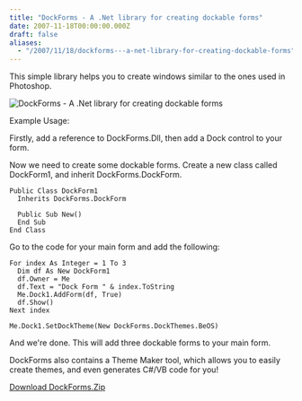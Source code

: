 ```yaml
---
title: "DockForms - A .Net library for creating dockable forms"
date: 2007-11-18T00:00:00.000Z
draft: false
aliases:
  - "/2007/11/18/dockforms---a-net-library-for-creating-dockable-forms"
---
```

This simple library helps you to create windows similar to the ones used in Photoshop.

![DockForms - A .Net library for creating dockable forms](/dockforms.png)

Example Usage:

Firstly, add a reference to DockForms.Dll, then add a Dock control to your form.

Now we need to create some dockable forms. Create a new class called DockForm1, and inherit DockForms.DockForm.

```vbnet
Public Class DockForm1
  Inherits DockForms.DockForm

  Public Sub New()
  End Sub
End Class
```

Go to the code for your main form and add the following:

```vbnet
For index As Integer = 1 To 3
  Dim df As New DockForm1
  df.Owner = Me
  df.Text = "Dock Form " & index.ToString
  Me.Dock1.AddForm(df, True)
  df.Show()
Next index

Me.Dock1.SetDockTheme(New DockForms.DockThemes.BeOS)
```

And we're done. This will add three dockable forms to your main form.

DockForms also contains a Theme Maker tool, which allows you to easily create themes, and even generates C#/VB code for you!

[Download DockForms.Zip](/dockforms.zip)
